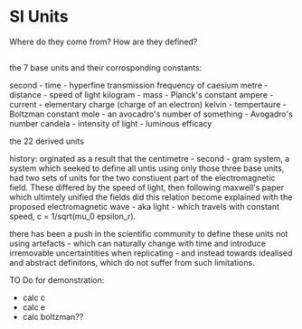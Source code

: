 # SI Units

Where do they come from? How are they defined?

## 
the 7 base units and their corrosponding constants:

second - time - hyperfine transmission frequency of caesium
metre - distance - speed of light
kilogram - mass - Planck's constant
ampere - current - elementary charge (charge of an electron)
kelvin - tempertaure - Boltzman constant
mole - an avocadro's number of something - Avogadro's number
candela - intensity of light - luminous efficacy

the 22 derived units 



history:
orginated as a result that the centimetre - second - gram system, a system which seeked to define all untis using only those three base units, had two sets of units for the two constiuent part of the electromagnetic field. These differed by the speed of light, then following maxwell's paper which ultimtely unified the fields did this relation become explained with the proposed electromagnetic wave - aka light - which travels with constant speed, c = 1/sqrt(mu_0 epsilon_r).

there has been a push in the scientific community to define these units not using artefacts - which can naturally change with time and introduce irremovable uncertaintities when replicating - and instead towards idealised and abstract definitons, which do not suffer from such limitations.


TO Do for demonstration:

- calc c
- calc e
- calc boltzman??

